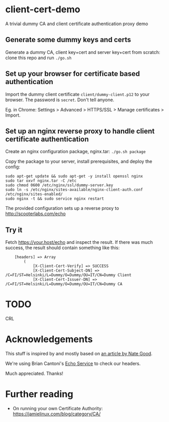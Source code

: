 # client-cert-demo
A trivial dummy CA and client certificate authentication proxy demo


## Generate some dummy keys and certs

Generate a dummy CA, client key+cert and server key+cert from scratch: clone this repo and run `./go.sh`


## Set up your browser for certificate based authentication

Import the dummy client certificate `client/dummy-client.p12` to your browser. The password is `secret`. Don't tell anyone.

Eg. in Chrome: Settings > Advanced > HTTPS/SSL > Manage certificates > Import.


## Set up an nginx reverse proxy to handle client certificate authentication

Create an nginx configuration package, nginx.tar: `./go.sh package`

Copy the package to your server, install prerequisites, and deploy the config:
```
sudo apt-get update && sudo apt-get -y install openssl nginx
sudo tar oxvf nginx.tar -C /etc
sudo chmod 0600 /etc/nginx/ssl/dummy-server.key
sudo ln -s /etc/nginx/sites-available/nginx-client-auth.conf /etc/nginx/sites-enabled/
sudo nginx -t && sudo service nginx restart
```

The provided configuration sets up a reverse proxy to http://scooterlabs.com/echo


## Try it

Fetch https://your.host/echo and inspect the result. If there was much success, the result should contain something like this:
```
    [headers] => Array
        (
            [X-Client-Cert-Verify] => SUCCESS
            [X-Client-Cert-Subject-DN] => /C=FI/ST=Helsinki/L=Dummy/O=Dummy/OU=IT/CN=Dummy Client
            [X-Client-Cert-Issuer-DN] => /C=FI/ST=Helsinki/L=Dummy/O=Dummy/OU=IT/CN=Dummy CA
```


# TODO
CRL

# Acknowledgements
This stuff is inspired by and mostly based on [an article by Nate Good](http://nategood.com/client-side-certificate-authentication-in-ngi).

We're using Brian Cantoni's [Echo Service](http://www.cantoni.org/2012/01/08/simple-webservice-echo-test) to check our headers.

Much appreciated. Thanks!

# Further reading
* On running your own Certificate Authority: https://jamielinux.com/blog/category/CA/